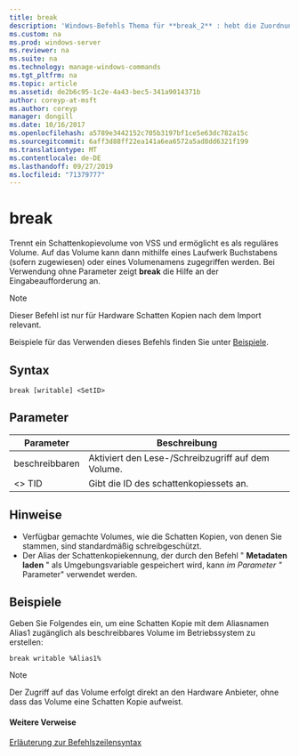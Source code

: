 ```yaml
---
title: break
description: 'Windows-Befehls Thema für **break_2** : hebt die Zuordnung eines Schattenkopievolumes zu VSS auf und ermöglicht es als reguläres Volume.'
ms.custom: na
ms.prod: windows-server
ms.reviewer: na
ms.suite: na
ms.technology: manage-windows-commands
ms.tgt_pltfrm: na
ms.topic: article
ms.assetid: de2b6c95-1c2e-4a43-bec5-341a9014371b
author: coreyp-at-msft
ms.author: coreyp
manager: dongill
ms.date: 10/16/2017
ms.openlocfilehash: a5789e3442152c705b3197bf1ce5e63dc782a15c
ms.sourcegitcommit: 6aff3d88ff22ea141a6ea6572a5ad8dd6321f199
ms.translationtype: MT
ms.contentlocale: de-DE
ms.lasthandoff: 09/27/2019
ms.locfileid: "71379777"
---
```

# <a name="break"></a>break



Trennt ein Schattenkopievolume von VSS und ermöglicht es als reguläres Volume. Auf das Volume kann dann mithilfe eines Laufwerk Buchstabens (sofern zugewiesen) oder eines Volumenamens zugegriffen werden. Bei Verwendung ohne Parameter zeigt **break** die Hilfe an der Eingabeaufforderung an.

> [!NOTE]
> Dieser Befehl ist nur für Hardware Schatten Kopien nach dem Import relevant.

Beispiele für das Verwenden dieses Befehls finden Sie unter [Beispiele](#BKMK_examples).

## <a name="syntax"></a>Syntax

```
break [writable] <SetID>
```

## <a name="parameters"></a>Parameter

|Parameter|Beschreibung|
|---------|-----------|
|beschreibbaren|Aktiviert den Lese-/Schreibzugriff auf dem Volume.|
|\<> TID|Gibt die ID des schattenkopiessets an.|

## <a name="remarks"></a>Hinweise

-   Verfügbar gemachte Volumes, wie die Schatten Kopien, von denen Sie stammen, sind standardmäßig schreibgeschützt.
-   Der Alias der Schattenkopiekennung, der durch den Befehl " **Metadaten laden** " als Umgebungsvariable gespeichert wird, kann *im Parameter "* Parameter" verwendet werden.

## <a name="BKMK_examples"></a>Beispiele

Geben Sie Folgendes ein, um eine Schatten Kopie mit dem Aliasnamen Alias1 zugänglich als beschreibbares Volume im Betriebssystem zu erstellen:
```
break writable %Alias1%
```

> [!NOTE]
> Der Zugriff auf das Volume erfolgt direkt an den Hardware Anbieter, ohne dass das Volume eine Schatten Kopie aufweist.

#### <a name="additional-references"></a>Weitere Verweise

[Erläuterung zur Befehlszeilensyntax](command-line-syntax-key.md)
